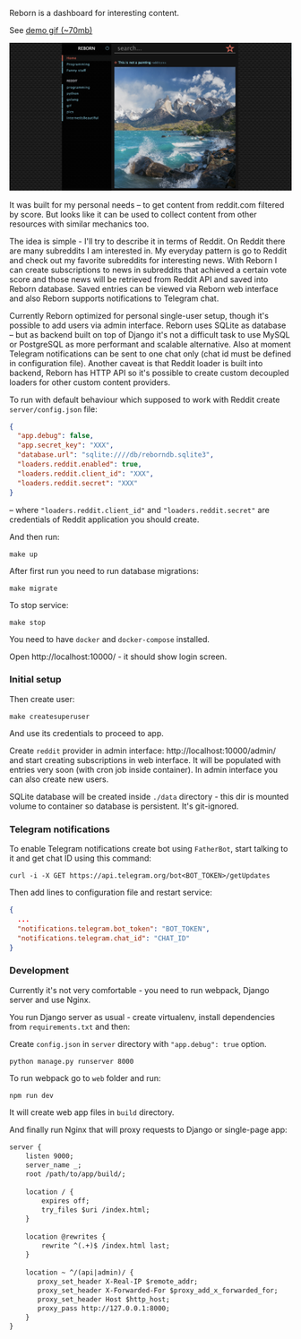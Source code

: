 Reborn is a dashboard for interesting content.

See [demo gif (~70mb)](https://i.imgur.com/bjk8QQM.gifv)

![Screenshot](https://raw.githubusercontent.com/FZambia/reborn/master/screenshot.png)

It was built for my personal needs – to get content from reddit.com filtered by score. But looks like it can be used to collect content from other resources with similar mechanics too.

The idea is simple - I'll try to describe it in terms of Reddit. On Reddit there are many subreddits I am interested in. My everyday pattern is go to Reddit and check out my favorite subreddits for interesting news. With Reborn I can create subscriptions to news in subreddits that achieved a certain vote score and those news will be retrieved from Reddit API and saved into Reborn database. Saved entries can be viewed via Reborn web interface and also Reborn supports notifications to Telegram chat.

Currently Reborn optimized for personal single-user setup, though it's possible to add users via admin interface. Reborn uses SQLite as database – but as backend built on top of Django it's not a difficult task to use MySQL or PostgreSQL as more performant and scalable alternative. Also at moment Telegram notifications can be sent to one chat only (chat id must be defined in configuration file). Another caveat is that Reddit loader is built into backend, Reborn has HTTP API so it's possible to create custom decoupled loaders for other custom content providers.  

To run with default behaviour which supposed to work with Reddit create `server/config.json` file:

```json
{
  "app.debug": false,
  "app.secret_key": "XXX",
  "database.url": "sqlite:////db/reborndb.sqlite3",
  "loaders.reddit.enabled": true,
  "loaders.reddit.client_id": "XXX",
  "loaders.reddit.secret": "XXX"
}
```

– where `"loaders.reddit.client_id"` and `"loaders.reddit.secret"` are credentials of Reddit application you should create.

And then run:

```
make up
```

After first run you need to run database migrations:

```
make migrate
```

To stop service:

```
make stop
```

You need to have `docker` and `docker-compose` installed.

Open http://localhost:10000/ - it should show login screen.

### Initial setup

Then create user:

```
make createsuperuser
```

And use its credentials to proceed to app.

Create `reddit` provider in admin interface: http://localhost:10000/admin/ and start creating subscriptions in web interface. It will be populated with entries very soon (with cron job inside container). In admin interface you can also create new users.

SQLite database will be created inside `./data` directory - this dir is mounted volume to container so database is persistent. It's git-ignored.

### Telegram notifications

To enable Telegram notifications create bot using `FatherBot`, start talking to it and get chat ID using this command:

```
curl -i -X GET https://api.telegram.org/bot<BOT_TOKEN>/getUpdates
```

Then add lines to configuration file and restart service:

```json
{
  ...
  "notifications.telegram.bot_token": "BOT_TOKEN",
  "notifications.telegram.chat_id": "CHAT_ID"
}
```

### Development

Currently it's not very comfortable - you need to run webpack, Django server and use Nginx.

You run Django server as usual - create virtualenv, install dependencies from `requirements.txt` and then:

Create `config.json` in `server` directory with `"app.debug": true` option.

```
python manage.py runserver 8000
```

To run webpack go to `web` folder and run:

```
npm run dev
```

It will create web app files in `build` directory.

And finally run Nginx that will proxy requests to Django or single-page app:

```nginx
server {
    listen 9000;
    server_name _;
    root /path/to/app/build/;

    location / {
        expires off;
        try_files $uri /index.html;
    }

    location @rewrites {
        rewrite ^(.+)$ /index.html last;
    }

    location ~ ^/(api|admin)/ {
       proxy_set_header X-Real-IP $remote_addr;
       proxy_set_header X-Forwarded-For $proxy_add_x_forwarded_for;
       proxy_set_header Host $http_host;
       proxy_pass http://127.0.0.1:8000;
    }
}
```
